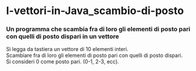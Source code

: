 # I-vettori-in-Java_scambio-di-posto
### Un programma che scambia fra di loro gli elementi di posto pari con quelli di posto dispari in un vettore

Si legga da tastiera un vettore di 10 elementi interi. 
<br> Scambiare fra di loro gli elementi di posto pari con quelli di posto dispari. 
<br> Si consideri 0 come posto pari. (0-1, 2-3, ecc).

